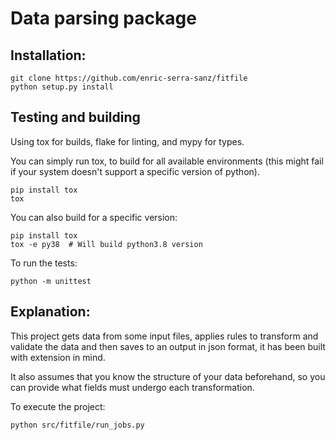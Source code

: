 # Data parsing package

## Installation:
   ```
   git clone https://github.com/enric-serra-sanz/fitfile
   python setup.py install
   ``` 

## Testing and building
Using tox for builds, flake for linting, and mypy for types.

You can simply run tox, to build for all available environments (this might fail if your system 
doesn't support a specific version of python).
```
pip install tox
tox
```

You can also build for a specific version:
```commandline
pip install tox
tox -e py38  # Will build python3.8 version 
```

To run the tests:
```commandline
python -m unittest
```

## Explanation:

This project gets data from some input files, applies rules to transform and validate the data
and then saves to an output in json format, it has been built with extension in mind.

It also assumes that you know the structure of your data beforehand, so you can provide what fields 
must undergo each transformation.

To execute the project:

```commandline
python src/fitfile/run_jobs.py
```
